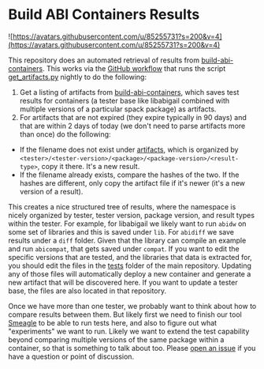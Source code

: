 # Build ABI Containers Results

![https://avatars.githubusercontent.com/u/85255731?s=200&v=4](https://avatars.githubusercontent.com/u/85255731?s=200&v=4)

This repository does an automated retrieval of results from [build-abi-containers](https://github.com/builsi/build-abi-containers).
This works via the [GitHub workflow](.github/workflows/artifacts.yml) that runs
the script [get_artifacts.py](get_artifacts.py) nightly to do the following:

1. Get a listing of artifacts from [build-abi-containers](https://github.com/builsi/build-abi-containers), which saves test results for containers (a tester base like libabigail combined with multiple versions of a particular spack package) as artifacts.
2. For artifacts that are not expired (they expire typically in 90 days) and that are within 2 days of today (we don't need to parse artifacts more than once) do the following:
 - If the filename does not exist under [artifacts](artifacts), which is organized by `<tester>/<tester-version>/<package>/<package-version>/<result-type>`, copy it there. It's a new result.
 - If the filename already exists, compare the hashes of the two. If the hashes are different, only copy the artifact file if it's newer (it's a new version of a result).

This creates a nice structured tree of results, where the namespace is nicely organized
by tester, tester version, package version, and result types within the tester. For example, for libabigail
we likely want to run `abidw` on some set of libraries and this is saved under `lib`. For
`abidiff` we save results under a `diff` folder. Given that the library can compile an example
and run `abicompat`, that gets saved under `compat`. If you want to edit the specific versions
that are tested, and the libraries that data is extracted for, you should edit the files
in the [tests](https://github.com/buildsi/build-abi-containers/tree/main/tests) folder of the
main repository. Updating any of those files will automatically deploy a new container and generate
a new artifact that will be discovered here. If you want to update a tester base, the files
are also located in that repository.

Once we have more than one tester, we probably want to think about how to compare results between them.
But likely first we need to finish our tool [Smeagle](https://github.com/buildsi/Smeagle) to be able
to run tests here, and also to figure out what "experiments" we want to run. Likely we want
to extend the test capability beyond comparing multiple versions of the same package within
a container, so that is something to talk about too. Please [open an issue](https://github.com/buildsi/build-abi-containers-results/issues)
if you have a question or point of discussion. 
